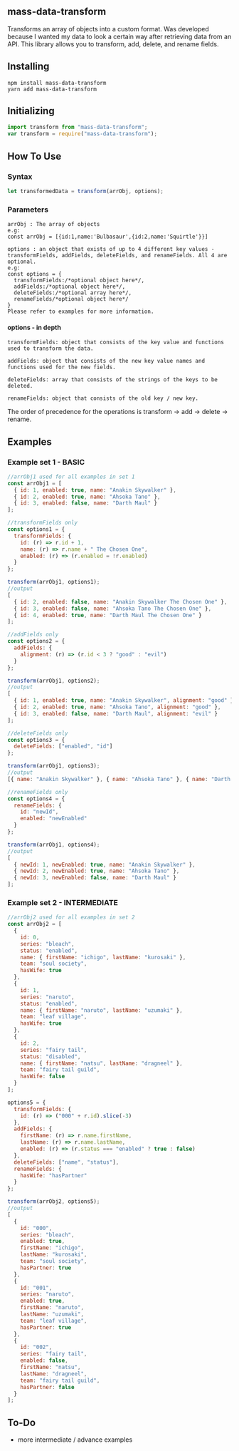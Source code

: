 ## mass-data-transform

Transforms an array of objects into a custom format. Was developed because I wanted my data to look a certain way after retrieving data from an API.
This library allows you to transform, add, delete, and rename fields.

## Installing

```
npm install mass-data-transform
yarn add mass-data-transform
```

## Initializing

```js
import transform from "mass-data-transform";
var transform = require("mass-data-transform");
```

## How To Use

### Syntax

```js
let transformedData = transform(arrObj, options);
```

### Parameters

```
arrObj : The array of objects
e.g:
const arrObj = [{id:1,name:'Bulbasaur',{id:2,name:'Squirtle'}}]
```

```
options : an object that exists of up to 4 different key values - transformFields, addFields, deleteFields, and renameFields. All 4 are optional.
e.g:
const options = {
  transformFields:/*optional object here*/,
  addFields:/*optional object here*/,
  deleteFields:/*optional array here*/,
  renameFields/*optional object here*/
}
Please refer to examples for more information.
```

#### options - in depth

```
transformFields: object that consists of the key value and functions used to transform the data.
```

```
addFields: object that consists of the new key value names and functions used for the new fields.
```

```
deleteFields: array that consists of the strings of the keys to be deleted.
```

```
renameFields: object that consists of the old key / new key.
```

The order of precedence for the operations is transform -> add -> delete -> rename.

## Examples

### Example set 1 - BASIC

```js
//arrObj1 used for all examples in set 1
const arrObj1 = [
  { id: 1, enabled: true, name: "Anakin Skywalker" },
  { id: 2, enabled: true, name: "Ahsoka Tano" },
  { id: 3, enabled: false, name: "Darth Maul" }
];
```

```js
//transformFields only
const options1 = {
  transformFields: {
    id: (r) => r.id + 1,
    name: (r) => r.name + " The Chosen One",
    enabled: (r) => (r.enabled = !r.enabled)
  }
};

transform(arrObj1, options1);
//output
[
  { id: 2, enabled: false, name: "Anakin Skywalker The Chosen One" },
  { id: 3, enabled: false, name: "Ahsoka Tano The Chosen One" },
  { id: 4, enabled: true, name: "Darth Maul The Chosen One" }
];
```

```js
//addFields only
const options2 = {
  addFields: {
    alignment: (r) => (r.id < 3 ? "good" : "evil")
  }
};

transform(arrObj1, options2);
//output
[
  { id: 1, enabled: true, name: "Anakin Skywalker", alignment: "good" },
  { id: 2, enabled: true, name: "Ahsoka Tano", alignment: "good" },
  { id: 3, enabled: false, name: "Darth Maul", alignment: "evil" }
];
```

```js
//deleteFields only
const options3 = {
  deleteFields: ["enabled", "id"]
};

transform(arrObj1, options3);
//output
[{ name: "Anakin Skywalker" }, { name: "Ahsoka Tano" }, { name: "Darth Maul" }];
```

```js
//renameFields only
const options4 = {
  renameFields: {
    id: "newId",
    enabled: "newEnabled"
  }
};

transform(arrObj1, options4);
//output
[
  { newId: 1, newEnabled: true, name: "Anakin Skywalker" },
  { newId: 2, newEnabled: true, name: "Ahsoka Tano" },
  { newId: 3, newEnabled: false, name: "Darth Maul" }
];
```

### Example set 2 - INTERMEDIATE

```js
//arrObj2 used for all examples in set 2
const arrObj2 = [
  {
    id: 0,
    series: "bleach",
    status: "enabled",
    name: { firstName: "ichigo", lastName: "kurosaki" },
    team: "soul society",
    hasWife: true
  },
  {
    id: 1,
    series: "naruto",
    status: "enabled",
    name: { firstName: "naruto", lastName: "uzumaki" },
    team: "leaf village",
    hasWife: true
  },
  {
    id: 2,
    series: "fairy tail",
    status: "disabled",
    name: { firstName: "natsu", lastName: "dragneel" },
    team: "fairy tail guild",
    hasWife: false
  }
];
```

```js
options5 = {
  transformFields: {
    id: (r) => ("000" + r.id).slice(-3)
  },
  addFields: {
    firstName: (r) => r.name.firstName,
    lastName: (r) => r.name.lastName,
    enabled: (r) => (r.status === "enabled" ? true : false)
  },
  deleteFields: ["name", "status"],
  renameFields: {
    hasWife: "hasPartner"
  }
};

transform(arrObj2, options5);
//output
[
  {
    id: "000",
    series: "bleach",
    enabled: true,
    firstName: "ichigo",
    lastName: "kurosaki",
    team: "soul society",
    hasPartner: true
  },
  {
    id: "001",
    series: "naruto",
    enabled: true,
    firstName: "naruto",
    lastName: "uzumaki",
    team: "leaf village",
    hasPartner: true
  },
  {
    id: "002",
    series: "fairy tail",
    enabled: false,
    firstName: "natsu",
    lastName: "dragneel",
    team: "fairy tail guild",
    hasPartner: false
  }
];
```

## To-Do

- more intermediate / advance examples
